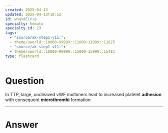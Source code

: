 ```yaml
---
created: 2025-04-13
updated: 2025-04-13T10:52
id: wngv#EiV+q
specialty: hemato
specialty_id: 23
tags:
  - "source/ak-step1-v11:": 
  - theme/uworld::10000-99999::11000-11999::11625
  - "source/ak-step1-v11:": 
  - theme/uworld::10000-99999::15000-15999::15483
type: flashcard
---
```


# Question
In TTP, large, uncleaved vWF multimers lead to increased platelet **adhesion** with consequent **microthrombi** formation

---

# Answer
